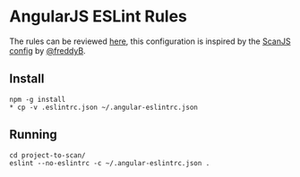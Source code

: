 # AngularJS ESLint Rules

The rules can be reviewed [here](https://github.com/LewisArdern/eslint-plugin-angularjs-security-rules), this configuration is inspired by the [ScanJS config](https://github.com/mozfreddyb/eslint-config-scanjs) by [@freddyB](https://twitter.com/freddyb). 

## Install
```
npm -g install
* cp -v .eslintrc.json ~/.angular-eslintrc.json
```

## Running
```
cd project-to-scan/
eslint --no-eslintrc -c ~/.angular-eslintrc.json .
```